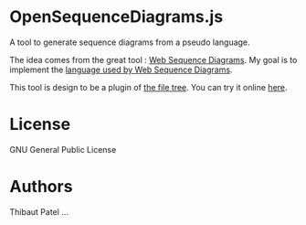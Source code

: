 OpenSequenceDiagrams.js
=======================

A tool to generate sequence diagrams from a pseudo language.

The idea comes from the great tool : [Web Sequence Diagrams](http://www.websequencediagrams.com).
My goal is to implement the [language used by Web Sequence Diagrams](http://www.websequencediagrams.com/examples.html).

This tool is design to be a plugin of [the file tree](https://github.com/garden/tree).
You can try it online [here](https://thefiletree.com/test/test.sequence?plug=sequence).

License
=======

GNU General Public License

Authors
=======

Thibaut Patel
...
